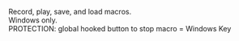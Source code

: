 Record, play, save, and load macros.  
Windows only.  
PROTECTION: global hooked button to stop macro = Windows Key  
